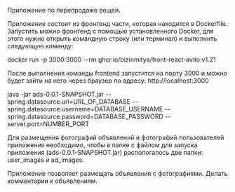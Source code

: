 Приложение по перепродаже вещей.

Приложение состоит из фронтенд части, которая находится в Dockerfile. Запустить можно фронтенд с помощью 
установленного Docker, для этого нужно открыть командную строку (или терминал) и выполнить следующую команду:

docker run -p 3000:3000 --rm ghcr.io/bizinmitya/front-react-avito:v1.21

После выполнения команды frontend запустится на порту 3000 и можно будет зайти на него через браузер 
по адресу: http://localhost:3000

java -jar ads-0.0.1-SNAPSHOT.jar --spring.datasource.url=URL_OF_DATABASE 
--spring.datasource.username=DATABASE_USERNAME 
--spring.datasource.password=DATABASE_PASSWORD 
--server.port=NUMBER_PORT

Для размещения фотографий объявлений и фотографий пользователей приложения необходимо, чтобы в папке с файлом
для запуска приложения (ads-0.0.1-SNAPSHOT.jar) распологалось две папки: user_images и ad_images.

Приложение позволяет размещать объявления с фотографиями. Делать комментарии к объявлениям.
